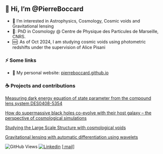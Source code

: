 <!--![header](https://capsule-render.vercel.app/api?type=waving&color=auto&height=200&section=header&text=Hi,%20I’m%20Eliott&fontSize=40&animation=fadeIn)-->
## 👋 Hi, I’m @PierreBoccard
- 👀 I’m interested in Astrophysics, Cosmology, Cosmic voids and Gravitational lensing
- 🔭: PhD in Cosmology @ Centre de Physique des Particules de Marseille, CNRS. 
- 🆕: As of Oct 2024, I am studying cosmic voids using photometric redshifts under the supervision of Alice Pisani

### ⚡️ Some links

- :deciduous_tree: My personal website: [pierreboccard.github.io](https://pierreboccard.github.io) 

### ☕️ Projects and contributions

[Measuring dark energy equation of state parameter from the compound lens system DES0408-5354](https://pierreboccard.github.io/PDM-smbh/)

[How do supermassive black holes co-evolve with their host galaxy – the perspective of cosmological simulations](https://github.com/PierreBoccard/PierreBoccard.github.io/blob/gh-pages/assets/Report.pdf)

[Studying the Large Scale Structure with cosmological voids](https://github.com/PierreBoccard/PierreBoccard.github.io/blob/gh-pages/assets/TP4b_II.pdf)

[Gravitational lensing with automatic differentiation using wavelets](https://pierreboccard.github.io/SummerProject-glsumm/)

<!--[![PierreBoccard's GitHub stats](https://github-readme-stats.vercel.app/api?username=PierreBoccard&show_icons=true&theme=algolia)](https://github.com/anuraghazra/github-readme-stats)-->


![GitHub Views](https://komarev.com/ghpvc/?username=pierreboccard&color=2553ff)  [![Linkedin](https://img.shields.io/badge/Linkedin-2553ff.svg?logo=linkedin&logoWidth=20)](https://www.linkedin.com/in/pierre-boccard/) [[:mail]]()
